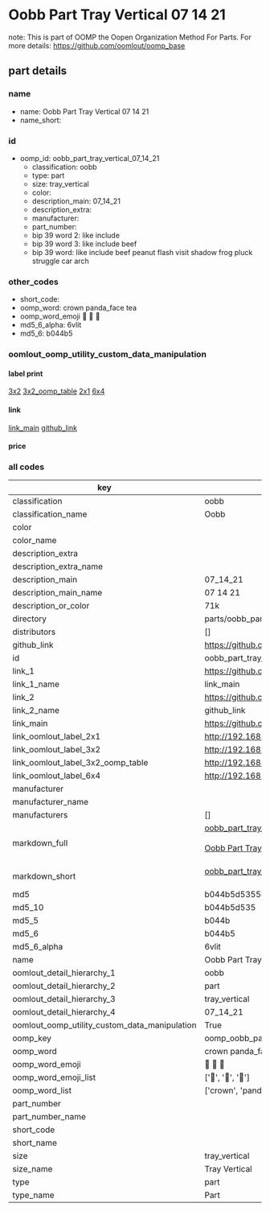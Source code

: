 # Oobb Part Tray Vertical 07 14 21  

note: This is part of OOMP the Oopen Organization Method For Parts. For more details: https://github.com/oomlout/oomp_base

##  part details





### name
* name: Oobb Part Tray Vertical 07 14 21
* name_short: 
### id
* oomp_id: oobb_part_tray_vertical_07_14_21
  * classification: oobb
  * type: part
  * size: tray_vertical
  * color: 
  * description_main: 07_14_21
  * description_extra: 
  * manufacturer: 
  * part_number: 
  * bip 39 word 2: like include
  * bip 39 word 3: like include beef
  * bip 39 word: like include beef peanut flash visit shadow frog pluck struggle car arch

### other_codes
* short_code: 
* oomp_word: crown panda_face tea
* oomp_word_emoji :crown: :panda_face: :tea:
* md5_6_alpha: 6vlit
* md5_6: b044b5






### oomlout_oomp_utility_custom_data_manipulation
#### label print
[3x2](http://192.168.1.245:1112/?label=oomp%206vlit)
[3x2_oomp_table](http://192.168.1.107:1112/?label=oomp%206vlit)
[2x1](http://192.168.1.242:1112/?label=oomp%206vlit)
[6x4](http://192.168.1.55:1112/?label=oomp%206vlit)    

#### link

[link_main](https://github.com/oomlout/oomlout_oomp_current_version_messy/tree/main/parts/oobb_part_tray_vertical_07_14_21) [github_link](https://github.com/oomlout/oomlout_oomp_part_src/tree/main/parts/oobb_part_tray_vertical_07_14_21)                             

#### price







### all codes 
| key | value |  
| --- | --- |  
| classification | oobb |  
| classification_name | Oobb |  
| color |  |  
| color_name |  |  
| description_extra |  |  
| description_extra_name |  |  
| description_main | 07_14_21 |  
| description_main_name | 07 14 21 |  
| description_or_color | 71k |  
| directory | parts/oobb_part_tray_vertical_07_14_21 |  
| distributors | [] |  
| github_link | https://github.com/oomlout/oomlout_oomp_part_src/tree/main/parts/oobb_part_tray_vertical_07_14_21 |  
| id | oobb_part_tray_vertical_07_14_21 |  
| link_1 | https://github.com/oomlout/oomlout_oomp_current_version_messy/tree/main/parts/oobb_part_tray_vertical_07_14_21 |  
| link_1_name | link_main |  
| link_2 | https://github.com/oomlout/oomlout_oomp_part_src/tree/main/parts/oobb_part_tray_vertical_07_14_21 |  
| link_2_name | github_link |  
| link_main | https://github.com/oomlout/oomlout_oomp_current_version_messy/tree/main/parts/oobb_part_tray_vertical_07_14_21 |  
| link_oomlout_label_2x1 | http://192.168.1.242:1112/?label=oomp%206vlit |  
| link_oomlout_label_3x2 | http://192.168.1.245:1112/?label=oomp%206vlit |  
| link_oomlout_label_3x2_oomp_table | http://192.168.1.107:1112/?label=oomp%206vlit |  
| link_oomlout_label_6x4 | http://192.168.1.55:1112/?label=oomp%206vlit |  
| manufacturer |  |  
| manufacturer_name |  |  
| manufacturers | [] |  
| markdown_full | [oobb_part_tray_vertical_07_14_21](https://github.com/oomlout/oomlout_oomp_current_version_messy/tree/main/parts/oobb_part_tray_vertical_07_14_21)<br>[](https://github.com/oomlout/oomlout_oomp_current_version_messy/tree/main/parts/oobb_part_tray_vertical_07_14_21)<br>[Oobb Part Tray Vertical 07 14 21](https://github.com/oomlout/oomlout_oomp_current_version_messy/tree/main/parts/oobb_part_tray_vertical_07_14_21)<br><br> |  
| markdown_short | [oobb_part_tray_vertical_07_14_21](https://github.com/oomlout/oomlout_oomp_current_version_messy/tree/main/parts/oobb_part_tray_vertical_07_14_21)<br><br> |  
| md5 | b044b5d5355d389bd32c3a1e281c9c0d |  
| md5_10 | b044b5d535 |  
| md5_5 | b044b |  
| md5_6 | b044b5 |  
| md5_6_alpha | 6vlit |  
| name | Oobb Part Tray Vertical 07 14 21 |  
| oomlout_detail_hierarchy_1 | oobb |  
| oomlout_detail_hierarchy_2 | part |  
| oomlout_detail_hierarchy_3 | tray_vertical |  
| oomlout_detail_hierarchy_4 | 07_14_21 |  
| oomlout_oomp_utility_custom_data_manipulation | True |  
| oomp_key | oomp_oobb_part_tray_vertical_07_14_21 |  
| oomp_word | crown panda_face tea |  
| oomp_word_emoji | :crown: :panda_face: :tea: |  
| oomp_word_emoji_list | [':crown:', ':panda_face:', ':tea:'] |  
| oomp_word_list | ['crown', 'panda_face', 'tea'] |  
| part_number |  |  
| part_number_name |  |  
| short_code |  |  
| short_name |  |  
| size | tray_vertical |  
| size_name | Tray Vertical |  
| type | part |  
| type_name | Part |  
